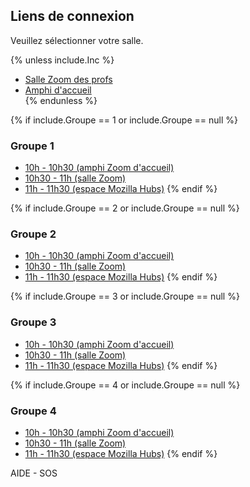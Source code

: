 ## Liens de connexion

Veuillez sélectionner votre salle. 

{% unless include.Inc %}
- <a class="button" href='https://mines-paristech.zoom.us/j/95593465246?pwd=TFV5cFdxRUlhN1czc281VDlXT2JIZz09' target='_blank'>Salle Zoom des profs</a>
- <a class="button" href='https://mines-paristech.zoom.us/j/93866446534?pwd=aWR2SUwvZTBVTjdXUVFyaldTcytoZz09' target='_blank'>Amphi d'accueil</a>  
{% endunless %}

{% if include.Groupe == 1 or include.Groupe == null %}
### Groupe 1

- <a class="button one" href='https://mines-paristech.zoom.us/j/93866446534?pwd=aWR2SUwvZTBVTjdXUVFyaldTcytoZz09' target='_blank'>10h - 10h30 (amphi Zoom d'accueil)</a>
- <a class="button two" href='https://mines-paristech.zoom.us/j/98756030357?pwd=UGZSeFRCOVlZYlJZNTdLT3Jyakl0QT09' target='_blank'>10h30 - 11h (salle Zoom)</a>
- <a class="button three" href='https://hubs.mozilla.com/eMvQK7M/exciting-worldly-plane' target='_blank'>11h - 11h30 (espace Mozilla Hubs)</a>
{% endif %}

{% if include.Groupe == 2 or include.Groupe == null %}
### Groupe 2

- <a class="button one" href='https://mines-paristech.zoom.us/j/93866446534?pwd=aWR2SUwvZTBVTjdXUVFyaldTcytoZz09' target='_blank'>10h - 10h30 (amphi Zoom d'accueil)</a>
- <a class="button two" href='https://mines-paristech.zoom.us/j/98264150822?pwd=cjErclVHWFAyditaS3hGYkpPdHpnQT09' target='_blank'>10h30 - 11h (salle Zoom)</a>
- <a class="button three" href='https://hubs.mozilla.com/eMvQK7M/exciting-worldly-plane' target='_blank'>11h - 11h30 (espace Mozilla Hubs)</a>
{% endif %}

{% if include.Groupe == 3 or include.Groupe == null %}
### Groupe 3


- <a class="button one" href='https://mines-paristech.zoom.us/j/93866446534?pwd=aWR2SUwvZTBVTjdXUVFyaldTcytoZz09' target='_blank'>10h - 10h30 (amphi Zoom d'accueil)</a>
- <a class="button two" href='https://mines-paristech.zoom.us/j/91284724523?pwd=YkZNYWt4cm1WU2llTUlERGJiY0VYQT09' target='_blank'>10h30 - 11h (salle Zoom)</a>
- <a class="button three" href='https://hubs.mozilla.com/eMvQK7M/exciting-worldly-plane' target='_blank'>11h - 11h30 (espace Mozilla Hubs)</a>
{% endif %}

{% if include.Groupe == 4 or include.Groupe == null %}
### Groupe 4

- <a class="button one" href='https://mines-paristech.zoom.us/j/93866446534?pwd=aWR2SUwvZTBVTjdXUVFyaldTcytoZz09' target='_blank'>10h - 10h30 (amphi Zoom d'accueil)</a>
- <a class="button two" href='https://mines-paristech.zoom.us/j/91202479912?pwd=YUttOGNwK0pwNXU0Yi9BZEM5eGRNdz09' target='_blank'>10h30 - 11h (salle Zoom)</a>
- <a class="button three" href='https://hubs.mozilla.com/eMvQK7M/exciting-worldly-plane' target='_blank'>11h - 11h30 (espace Mozilla Hubs)</a>
{% endif %}

<div class="button2" onclick="openInNewTab('/');"><span>AIDE - SOS</span></div>
